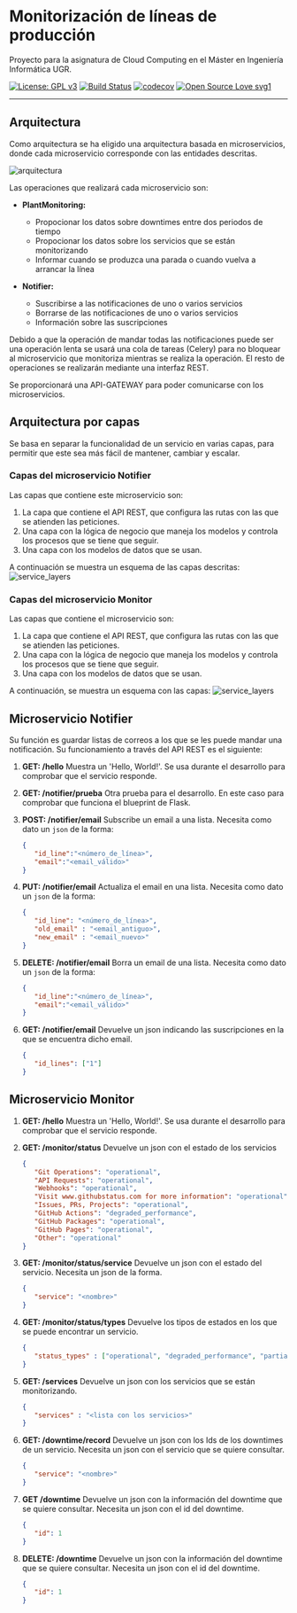 # Monitorización de líneas de producción
Proyecto para la asignatura de Cloud Computing en el Máster en Ingeniería Informática UGR.


[![License: GPL v3](https://img.shields.io/badge/License-GPLv3-blue.svg)](https://www.gnu.org/licenses/gpl-3.0)
[![Build Status](https://travis-ci.org/ibe16/CC-19-20-Proyecto.svg?branch=master)](https://travis-ci.org/ibe16/CC-19-20-Proyecto)
[![codecov](https://codecov.io/gh/ibe16/CC-19-20-Proyecto/branch/master/graph/badge.svg)](https://codecov.io/gh/ibe16/CC-19-20-Proyecto)
[![Open Source Love svg1](https://badges.frapsoft.com/os/v1/open-source.svg?v=103)](https://github.com/ellerbrock/open-source-badges/)


---

## Arquitectura
Como arquitectura se ha eligido una arquitectura basada en microservicios, donde cada microservicio corresponde con las entidades descritas.

![arquitectura][imagen]

Las operaciones que realizará cada microservicio son:
- **PlantMonitoring:**
    - Propocionar los datos sobre downtimes entre dos periodos de tiempo
    - Propocionar los datos sobre los servicios que se están monitorizando
    - Informar cuando se produzca una parada o cuando vuelva a arrancar la línea

- **Notifier:**
    - Suscribirse a las notificaciones de uno o varios servicios
    - Borrarse de las notificaciones de uno o varios servicios
    - Información sobre las suscripciones

Debido a que la operación de mandar todas las notificaciones puede ser una operación lenta se usará una cola de tareas (Celery) para no bloquear al microservicio que monitoriza mientras se realiza la operación. El resto de operaciones se realizarán mediante una interfaz REST.

Se proporcionará una API-GATEWAY para poder comunicarse con los microservicios.

[imagen]:MicroServices.jpg

## Arquitectura por capas
Se basa en separar la funcionalidad de un servicio en varias capas, para permitir que este sea más fácil de mantener, cambiar y escalar.
 
### Capas del microservicio Notifier
Las capas que contiene este microservicio son:
 
1. La capa que contiene el API REST, que configura las rutas con las que se atienden las peticiones.
2. Una capa con la lógica de negocio que maneja los modelos y controla los procesos que se tiene que seguir.
3. Una capa con los modelos de datos que se usan.
 
A continuación se muestra un esquema de las capas descritas:
![service_layers][layer_scheme_notifier]

### Capas del microservicio Monitor
Las capas que contiene el microservicio son:

1. La capa que contiene el API REST, que configura las rutas con las que se atienden las peticiones.
2. Una capa con la lógica de negocio que maneja los modelos y controla los procesos que se tiene que seguir.
3. Una capa con los modelos de datos que se usan.

A continuación, se muestra un esquema con las capas:
![service_layers][layer_scheme_monitor]

## Microservicio Notifier
Su función es guardar listas de correos a los que se les puede mandar una notificación. Su funcionamiento a través del API REST es el siguiente:
 
1. **GET: /hello**
   Muestra un 'Hello, World!'. Se usa durante el desarrollo para comprobar que el servicio responde.
  
2. **GET: /notifier/prueba**
   Otra prueba para el desarrollo. En este caso para comprobar que funciona el blueprint de Flask.
  
3. **POST: /notifier/email**
   Subscribe un email a una lista.
   Necesita como dato un `json` de la forma:
   ```json
   {
      "id_line":"<número_de_línea>",
      "email":"<email_válido>"
   }
   ```
 
4. **PUT: /notifier/email**
   Actualiza el email en una lista.
   Necesita como dato un `json` de la forma:
   ```json
   {
      "id_line": "<número_de_línea>",
      "old_email" : "<email_antiguo>",
      "new_email" : "<email_nuevo>"
   }
   ```
  
4. **DELETE: /notifier/email**
   Borra un email de una lista.
   Necesita como dato un `json` de la forma:
   ```json
   {
      "id_line":"<número_de_línea>",
      "email":"<email_válido>"
   }
   ```
  
5. **GET: /notifier/email**
   Devuelve un json indicando las suscripciones en la que se encuentra dicho email.
   ```json
   {
      "id_lines": ["1"]
   }
   ```

## Microservicio Monitor
1. **GET: /hello**
   Muestra un 'Hello, World!'. Se usa durante el desarrollo para comprobar que el servicio responde.

2. **GET: /monitor/status**
   Devuelve un json con el estado de los servicios
   ```json
   {
      "Git Operations": "operational", 
      "API Requests": "operational", 
      "Webhooks": "operational", 
      "Visit www.githubstatus.com for more information": "operational", 
      "Issues, PRs, Projects": "operational", 
      "GitHub Actions": "degraded_performance", 
      "GitHub Packages": "operational", 
      "GitHub Pages": "operational", 
      "Other": "operational"
   }
   ```
   
3. **GET: /monitor/status/service**
   Devuelve un json con el estado del servicio. Necesita un json de la forma.
   ```json
   {
      "service": "<nombre>"
   }
   ```
   
4. **GET: /monitor/status/types**
   Devuelve los tipos de estados en los que se puede encontrar un servicio.
   ```json
   {
      "status_types" : ["operational", "degraded_performance", "partial_outage", "major_outage"]
   }
   ```
   
5. **GET: /services**
   Devuelve un json con los servicios que se están monitorizando.
   ```json
   {
      "services" : "<lista con los servicios>" 
   }
   ```
   
6. **GET: /downtime/record**
   Devuelve un json con los Ids de los downtimes de un servicio. Necesita un json con el servicio que se quiere consultar.
   ```json
   {
      "service": "<nombre>"
   }
   ```
   
7. **GET /downtime**
   Devuelve un json con la información del downtime que se quiere consultar. Necesita un json con el id del downtime.
   ```json
   {
      "id": 1
   }
   ```
   
8. **DELETE: /downtime**
   Devuelve un json con la información del downtime que se quiere consultar. Necesita un json con el id del downtime.
   ```json
   {
      "id": 1
   }
   ```
   





[layer_scheme_notifier]:esquema_capas.png
[layer_scheme_monitor]:esquema_capas_monitor.png
